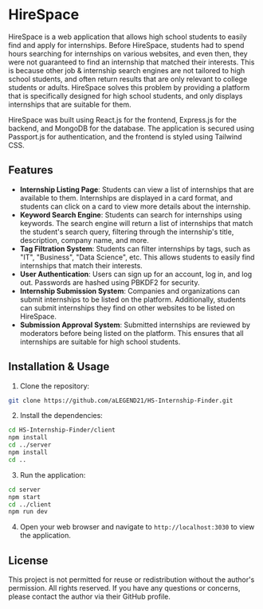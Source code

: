 # HireSpace

HireSpace is a web application that allows high school students to easily find and apply for internships. Before HireSpace, students had to spend hours searching for internships on various websites, and even then, they were not guaranteed to find an internship that matched their interests. This is because other job & internship search engines are not tailored to high school students, and often return results that are only relevant to college students or adults. HireSpace solves this problem by providing a platform that is specifically designed for high school students, and only displays internships that are suitable for them.

HireSpace was built using React.js for the frontend, Express.js for the backend, and MongoDB for the database. The application is secured using Passport.js for authentication, and the frontend is styled using Tailwind CSS.

## Features

- **Internship Listing Page**: Students can view a list of internships that are available to them. Internships are displayed in a card format, and students can click on a card to view more details about the internship.
- **Keyword Search Engine**: Students can search for internships using keywords. The search engine will return a list of internships that match the student's search query, filtering through the internship's title, description, company name, and more.
- **Tag Filtration System**: Students can filter internships by tags, such as "IT", "Business", "Data Science", etc. This allows students to easily find internships that match their interests.
- **User Authentication**: Users can sign up for an account, log in, and log out. Passwords are hashed using PBKDF2 for security.
- **Internship Submission System**: Companies and organizations can submit internships to be listed on the platform. Additionally, students can submit internships they find on other websites to be listed on HireSpace.
- **Submission Approval System**: Submitted internships are reviewed by moderators before being listed on the platform. This ensures that all internships are suitable for high school students.

## Installation & Usage

1. Clone the repository:

```bash
git clone https://github.com/aLEGEND21/HS-Internship-Finder.git
```

2. Install the dependencies:

```bash
cd HS-Internship-Finder/client
npm install
cd ../server
npm install
cd ..
```

3. Run the application:

```bash
cd server
npm start
cd ../client
npm run dev
```

4. Open your web browser and navigate to `http://localhost:3030` to view the application.

## License

This project is not permitted for reuse or redistribution without the author's permission. All rights reserved. If you have any questions or concerns, please contact the author via their GitHub profile.

